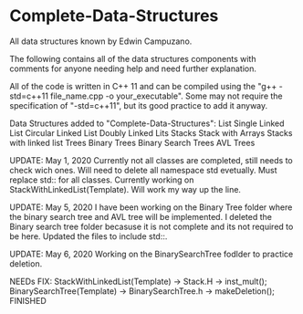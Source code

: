 # Complete-Data-Structures
All data structures known by Edwin Campuzano.

The following contains all of the data structures components
with comments for anyone needing help and need further explanation.

All of the code is written in C++ 11 and can be compiled using the 
"g++ -std=c++11 file_name.cpp -o your_executable". Some may not require 
the specification of "-std=c++11", but its good practice to add it anyway.

Data Structures added to "Complete-Data-Structures":
    List
        Single Linked List
        Circular Linked List
        Doubly Linked Lits
    Stacks
        Stack with Arrays
        Stacks with linked list
    Trees
        Binary Trees
        Binary Search Trees
        AVL Trees


UPDATE: May 1, 2020
    Currently not all classes are completed, still needs to check wich ones.
    Will need to delete all namespace std evetually. Must replace std:: for all classes.
    Currently working on StackWithLinkedList(Template).
    Will work my way up the line.

UPDATE: May 5, 2020
    I have been working on the Binary Tree folder where the binary search tree and 
    AVL tree will be implemented. I deleted the Binary search tree folder becasuse it 
    is not complete and its not required to be here.
    Updated the files to include std::.

UPDATE: May 6, 2020
    Working on the BinarySearchTree fodlder to practice deletion. 
    

NEEDs FIX:
    StackWithLinkedList(Template) -> Stack.H -> inst_mult();
    BinarySearchTree(Template) -> BinarySearchTree.h -> makeDeletion();  FINISHED

